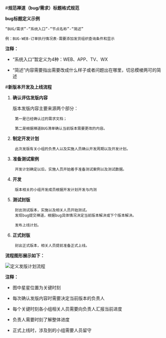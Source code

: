 #**规范禅道（bug/需求）标题格式规范**

**bug标题定义示例**

	“BUG/需求”-“系统入口”-“节点名称”-“简述”

	例：BUG-WEB-订单执行情况表-需要添加发货组织查询条件和显示

**注释：**

- “系统入口”暂定义为4种：WEB、APP、TV、WX

- “简述”内容需要指出需要改成什么样子或者问题出在哪里，切忌模棱两可的简述

#**新版本开发及上线流程**

1. **确认评估发版内容**

	版本发版内容主要来源两个部分：

		第一是已经确认过的需求文档；

		第二是根据禅道BUG清单确认当前版本需要更改的内容。

2. **制定开发计划**

		此次发版有关小组的负责人以及实施人员确认开发周期以及开发计划。

3. **准备测试案例**

		开发计划确定以后，实施人员开始着手准备测试案例以及测试数据。

4. **开发**

		版本相关的小组开发成员根据开发计划开发与内测

5. **测试封版**

		封出测试版本，实施以及相关人员开始测试。
		发现bug提交禅道，根据bug具体情况决定当前版本解决或下个版本解决。

		发布上线计划。

6. **正式封版**

		封出正式版本，相关人员提前准备正式上线。

**流程图形展示如下：**

![定义发版计划流程](http://i.imgur.com/a5uxAyR.png)

**注释：**

-   图中星星位置为关键时刻

-   每次确认发版内容时需要决定当前版本的负责人

-   每个关键时刻各小组相关人员需要向负责人汇报当前进度

-   负责人需要时刻了解整体进度

-   正式上线时，涉及到的小组需要人员留守
